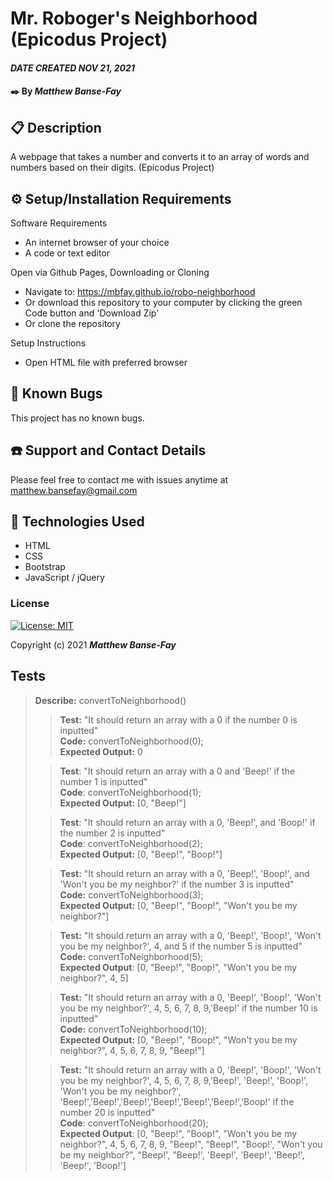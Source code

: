 # Mr. Roboger's Neighborhood (Epicodus Project)

#### _DATE CREATED NOV 21, 2021_

#### ✒️ By _**Matthew Banse-Fay**_

## 📋 Description

A webpage that takes a number and converts it to an array of words and numbers based on their digits. (Epicodus Project)

## ⚙️ Setup/Installation Requirements 

Software Requirements
* An internet browser of your choice
* A code or text editor

Open via Github Pages, Downloading or Cloning
* Navigate to: https://mbfay.github.io/robo-neighborhood
* Or download this repository to your computer by clicking the green Code button and 'Download Zip'
* Or clone the repository

Setup Instructions 
* Open HTML file with preferred browser


## 🐜 Known Bugs

This project has no known bugs. 

## ☎️ Support and Contact Details

Please feel free to contact me with issues anytime at <matthew.bansefay@gmail.com>

## 💾 Technologies Used

* HTML
* CSS
* Bootstrap
* JavaScript / jQuery

### License

[![License: MIT](https://img.shields.io/badge/License-MIT-yellow.svg)](https://opensource.org/licenses/MIT)

Copyright (c) 2021 **_Matthew Banse-Fay_**

## Tests

>**Describe:** convertToNeighborhood()  
>>**Test:** "It should return an array with a 0 if the number 0 is inputted"  
>**Code:** convertToNeighborhood(0);  
>**Expected Output:** 0  
>
>>**Test**: "It should return an array with a 0 and 'Beep!' if the number 1 is inputted"  
>**Code**: convertToNeighborhood(1);  
>**Expected Output:** [0, "Beep!"]  
>
>>**Test**: "It should return an array with a 0, 'Beep!', and 'Boop!' if the number 2 is inputted"  
>**Code**: convertToNeighborhood(2);  
>**Expected Output:** [0, "Beep!", "Boop!"]  
>
>>**Test:** "It should return an array with a 0, 'Beep!', 'Boop!', and 'Won't you be my neighbor?' if the number 3 is inputted"  
>**Code:** convertToNeighborhood(3);  
>**Expected Output:** [0, "Beep!", "Boop!", "Won't you be my neighbor?"]  
>
>>**Test:** "It should return an array with a 0, 'Beep!', 'Boop!', 'Won't you be my neighbor?', 4, and 5 if the number 5 is inputted"  
>**Code:** convertToNeighborhood(5);  
>**Expected Output**: [0, "Beep!", "Boop!", "Won't you be my neighbor?", 4, 5]  
>
>>**Test:** "It should return an array with a 0, 'Beep!', 'Boop!', 'Won't you be my neighbor?', 4, 5, 6, 7, 8, 9,'Beep!' if the number 10 is inputted"  
>**Code:** convertToNeighborhood(10);  
>**Expected Output:** [0, "Beep!", "Boop!", "Won't you be my neighbor?", 4, 5, 6, 7, 8, 9, "Beep!"]
>
>>**Test:** "It should return an array with a 0, 'Beep!', 'Boop!', 'Won't you be my neighbor?', 4, 5, 6, 7, 8, 9,'Beep!', 'Beep!', 'Boop!', 'Won't you be my neighbor?', 'Beep!','Beep!','Beep!','Beep!','Beep!','Beep!','Boop!' if the number 20 is inputted"  
>**Code**: convertToNeighborhood(20);  
>**Expected Output**: [0, "Beep!", "Boop!", "Won't you be my neighbor?", 4, 5, 6, 7, 8, 9, "Beep!", "Beep!", "Boop!', "Won't you be my neighbor?", "Beep!', "Beep!', 'Beep!', 'Beep!', 'Beep!', 'Beep!', 'Boop!']